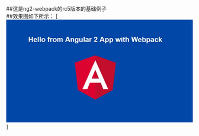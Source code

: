 ##这是ng2-webpack的rc5版本的基础例子
<br>
##效果图如下所示：
[![rc5 版本的webpack的基础配置例子](https://github.com/tiantian2012/ng2_webpack_rc5/raw/master/xiaoguo/1.jpg)]